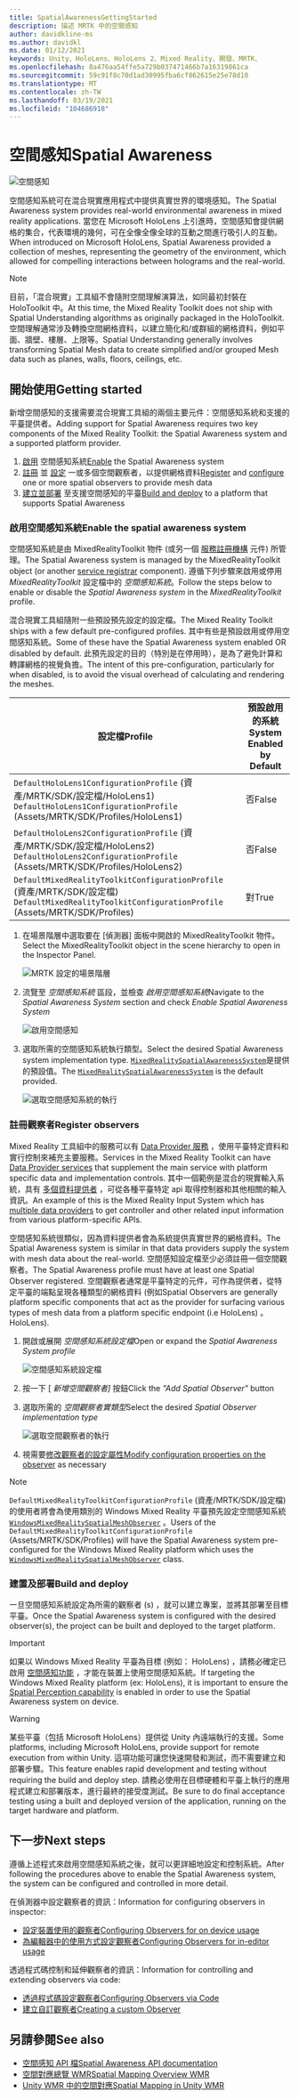 ```yaml
---
title: SpatialAwarenessGettingStarted
description: 描述 MRTK 中的空間感知
author: davidkline-ms
ms.author: davidkl
ms.date: 01/12/2021
keywords: Unity、HoloLens、HoloLens 2、Mixed Reality、開發、MRTK、
ms.openlocfilehash: 8a476aa54ffe5a729b037471466b7a16319861ca
ms.sourcegitcommit: 59c91f8c70d1ad30995fba6cf862615e25e78d10
ms.translationtype: MT
ms.contentlocale: zh-TW
ms.lasthandoff: 03/19/2021
ms.locfileid: "104686918"
---
```

# <a name="spatial-awareness"></a><span data-ttu-id="7e755-104">空間感知</span><span class="sxs-lookup"><span data-stu-id="7e755-104">Spatial Awareness</span></span>

![空間感知](../images/spatial-awareness/MRTK_SpatialAwareness_Main.png)

<span data-ttu-id="7e755-106">空間感知系統可在混合現實應用程式中提供真實世界的環境感知。</span><span class="sxs-lookup"><span data-stu-id="7e755-106">The Spatial Awareness system provides real-world environmental awareness in mixed reality applications.</span></span> <span data-ttu-id="7e755-107">當您在 Microsoft HoloLens 上引進時，空間感知會提供網格的集合，代表環境的幾何，可在全像全像全球的互動之間進行吸引人的互動。</span><span class="sxs-lookup"><span data-stu-id="7e755-107">When introduced on Microsoft HoloLens, Spatial Awareness provided a collection of meshes, representing the geometry of the environment, which allowed for compelling interactions between holograms and the real-world.</span></span>

> [!NOTE]
> <span data-ttu-id="7e755-108">目前，「混合現實」工具組不會隨附空間理解演算法，如同最初封裝在 HoloToolkit 中。</span><span class="sxs-lookup"><span data-stu-id="7e755-108">At this time, the Mixed Reality Toolkit does not ship with Spatial Understanding algorithms as originally packaged in the HoloToolkit.</span></span> <span data-ttu-id="7e755-109">空間理解通常涉及轉換空間網格資料，以建立簡化和/或群組的網格資料，例如平面、牆壁、樓層、上限等。</span><span class="sxs-lookup"><span data-stu-id="7e755-109">Spatial Understanding generally involves transforming Spatial Mesh data to create simplified and/or grouped Mesh data such as planes, walls, floors, ceilings, etc.</span></span>

## <a name="getting-started"></a><span data-ttu-id="7e755-110">開始使用</span><span class="sxs-lookup"><span data-stu-id="7e755-110">Getting started</span></span>

<span data-ttu-id="7e755-111">新增空間感知的支援需要混合現實工具組的兩個主要元件：空間感知系統和支援的平臺提供者。</span><span class="sxs-lookup"><span data-stu-id="7e755-111">Adding support for Spatial Awareness requires two key components of the Mixed Reality Toolkit: the Spatial Awareness system and a supported platform provider.</span></span>

1. <span data-ttu-id="7e755-112">[啟用](#enable-the-spatial-awareness-system) 空間感知系統</span><span class="sxs-lookup"><span data-stu-id="7e755-112">[Enable](#enable-the-spatial-awareness-system) the Spatial Awareness system</span></span>
2. <span data-ttu-id="7e755-113">[註冊](#register-observers) 並 [設定](ConfiguringSpatialAwarenessMeshObserver.md) 一或多個空間觀察者，以提供網格資料</span><span class="sxs-lookup"><span data-stu-id="7e755-113">[Register](#register-observers) and [configure](ConfiguringSpatialAwarenessMeshObserver.md) one or more spatial observers to provide mesh data</span></span>
3. <span data-ttu-id="7e755-114">[建立並部署](#build-and-deploy) 至支援空間感知的平臺</span><span class="sxs-lookup"><span data-stu-id="7e755-114">[Build and deploy](#build-and-deploy) to a platform that supports Spatial Awareness</span></span>

### <a name="enable-the-spatial-awareness-system"></a><span data-ttu-id="7e755-115">啟用空間感知系統</span><span class="sxs-lookup"><span data-stu-id="7e755-115">Enable the spatial awareness system</span></span>

<span data-ttu-id="7e755-116">空間感知系統是由 MixedRealityToolkit 物件 (或另一個 [服務註冊機構](xref:Microsoft.MixedReality.Toolkit.IMixedRealityServiceRegistrar) 元件) 所管理。</span><span class="sxs-lookup"><span data-stu-id="7e755-116">The Spatial Awareness system is managed by the MixedRealityToolkit object (or another [service registrar](xref:Microsoft.MixedReality.Toolkit.IMixedRealityServiceRegistrar) component).</span></span> <span data-ttu-id="7e755-117">遵循下列步驟來啟用或停用 *MixedRealityToolkit* 設定檔中的 *空間感知系統*。</span><span class="sxs-lookup"><span data-stu-id="7e755-117">Follow the steps below to enable or disable the *Spatial Awareness system* in the *MixedRealityToolkit* profile.</span></span>

<span data-ttu-id="7e755-118">混合現實工具組隨附一些預設預先設定的設定檔。</span><span class="sxs-lookup"><span data-stu-id="7e755-118">The Mixed Reality Toolkit ships with a few default pre-configured profiles.</span></span> <span data-ttu-id="7e755-119">其中有些是預設啟用或停用空間感知系統。</span><span class="sxs-lookup"><span data-stu-id="7e755-119">Some of these have the Spatial Awareness system enabled OR disabled by default.</span></span> <span data-ttu-id="7e755-120">此預先設定的目的（特別是在停用時），是為了避免計算和轉譯網格的視覺負擔。</span><span class="sxs-lookup"><span data-stu-id="7e755-120">The intent of this pre-configuration, particularly for when disabled, is to avoid the visual overhead of calculating and rendering the meshes.</span></span>

| <span data-ttu-id="7e755-121">設定檔</span><span class="sxs-lookup"><span data-stu-id="7e755-121">Profile</span></span> | <span data-ttu-id="7e755-122">預設啟用的系統</span><span class="sxs-lookup"><span data-stu-id="7e755-122">System Enabled by Default</span></span> |
| --- | --- |
| <span data-ttu-id="7e755-123">`DefaultHoloLens1ConfigurationProfile` (資產/MRTK/SDK/設定檔/HoloLens1) </span><span class="sxs-lookup"><span data-stu-id="7e755-123">`DefaultHoloLens1ConfigurationProfile` (Assets/MRTK/SDK/Profiles/HoloLens1)</span></span> | <span data-ttu-id="7e755-124">否</span><span class="sxs-lookup"><span data-stu-id="7e755-124">False</span></span> |
| <span data-ttu-id="7e755-125">`DefaultHoloLens2ConfigurationProfile` (資產/MRTK/SDK/設定檔/HoloLens2) </span><span class="sxs-lookup"><span data-stu-id="7e755-125">`DefaultHoloLens2ConfigurationProfile` (Assets/MRTK/SDK/Profiles/HoloLens2)</span></span> | <span data-ttu-id="7e755-126">否</span><span class="sxs-lookup"><span data-stu-id="7e755-126">False</span></span> |
| <span data-ttu-id="7e755-127">`DefaultMixedRealityToolkitConfigurationProfile` (資產/MRTK/SDK/設定檔) </span><span class="sxs-lookup"><span data-stu-id="7e755-127">`DefaultMixedRealityToolkitConfigurationProfile` (Assets/MRTK/SDK/Profiles)</span></span> | <span data-ttu-id="7e755-128">對</span><span class="sxs-lookup"><span data-stu-id="7e755-128">True</span></span> |

1. <span data-ttu-id="7e755-129">在場景階層中選取要在 [偵測器] 面板中開啟的 MixedRealityToolkit 物件。</span><span class="sxs-lookup"><span data-stu-id="7e755-129">Select the MixedRealityToolkit object in the scene hierarchy to open in the Inspector Panel.</span></span>

    ![MRTK 設定的場景階層](../Images/MRTK_ConfiguredHierarchy.png)

1. <span data-ttu-id="7e755-131">流覽至 *空間感知系統* 區段，並檢查 *啟用空間感知系統*</span><span class="sxs-lookup"><span data-stu-id="7e755-131">Navigate to the *Spatial Awareness System* section and check *Enable Spatial Awareness System*</span></span>

    ![啟用空間感知](../images/spatial-awareness/MRTKConfig_SpatialAwareness.png)

1. <span data-ttu-id="7e755-133">選取所需的空間感知系統執行類型。</span><span class="sxs-lookup"><span data-stu-id="7e755-133">Select the desired Spatial Awareness system implementation type.</span></span> <span data-ttu-id="7e755-134">[`MixedRealitySpatialAwarenessSystem`](xref:Microsoft.MixedReality.Toolkit.SpatialAwareness.MixedRealitySpatialAwarenessSystem)是提供的預設值。</span><span class="sxs-lookup"><span data-stu-id="7e755-134">The [`MixedRealitySpatialAwarenessSystem`](xref:Microsoft.MixedReality.Toolkit.SpatialAwareness.MixedRealitySpatialAwarenessSystem) is the default provided.</span></span>

    ![選取空間感知系統的執行](../images/spatial-awareness/SpatialAwarenessSelectSystemType.png)

### <a name="register-observers"></a><span data-ttu-id="7e755-136">註冊觀察者</span><span class="sxs-lookup"><span data-stu-id="7e755-136">Register observers</span></span>

<span data-ttu-id="7e755-137">Mixed Reality 工具組中的服務可以有 [Data Provider 服務](../../architecture/SystemsExtensionsProviders.md) ，使用平臺特定資料和實行控制來補充主要服務。</span><span class="sxs-lookup"><span data-stu-id="7e755-137">Services in the Mixed Reality Toolkit can have [Data Provider services](../../architecture/SystemsExtensionsProviders.md) that supplement the main service with platform specific data and implementation controls.</span></span> <span data-ttu-id="7e755-138">其中一個範例是混合的現實輸入系統，具有 [多個資料提供者](../Input/InputProviders.md) ，可從各種平臺特定 api 取得控制器和其他相關的輸入資訊。</span><span class="sxs-lookup"><span data-stu-id="7e755-138">An example of this is the Mixed Reality Input System which has [multiple data providers](../Input/InputProviders.md) to get controller and other related input information from various platform-specific APIs.</span></span>

<span data-ttu-id="7e755-139">空間感知系統很類似，因為資料提供者會為系統提供真實世界的網格資料。</span><span class="sxs-lookup"><span data-stu-id="7e755-139">The Spatial Awareness system is similar in that data providers supply the system with mesh data about the real-world.</span></span> <span data-ttu-id="7e755-140">空間感知設定檔至少必須註冊一個空間觀察者。</span><span class="sxs-lookup"><span data-stu-id="7e755-140">The Spatial Awareness profile must have at least one Spatial Observer registered.</span></span> <span data-ttu-id="7e755-141">空間觀察者通常是平臺特定的元件，可作為提供者，從特定平臺的端點呈現各種類型的網格資料 (例如</span><span class="sxs-lookup"><span data-stu-id="7e755-141">Spatial Observers are generally platform specific components that act as the provider for surfacing various types of mesh data from a platform specific endpoint (i.e</span></span> <span data-ttu-id="7e755-142">HoloLens) 。</span><span class="sxs-lookup"><span data-stu-id="7e755-142">HoloLens).</span></span>

1. <span data-ttu-id="7e755-143">開啟或展開 *空間感知系統設定檔*</span><span class="sxs-lookup"><span data-stu-id="7e755-143">Open or expand the *Spatial Awareness System profile*</span></span>

    ![空間感知系統設定檔](../images/spatial-awareness/SpatialAwarenessProfile.png)

1. <span data-ttu-id="7e755-145">按一下 [ *新增空間觀察者]* 按鈕</span><span class="sxs-lookup"><span data-stu-id="7e755-145">Click the *"Add Spatial Observer"* button</span></span>
1. <span data-ttu-id="7e755-146">選取所需的 *空間觀察者實類型*</span><span class="sxs-lookup"><span data-stu-id="7e755-146">Select the desired *Spatial Observer implementation type*</span></span>

    ![選取空間觀察者的執行](../images/spatial-awareness/SpatialAwarenessSelectObserver.png)

1. <span data-ttu-id="7e755-148">視需要[修改觀察者的設定屬性](ConfiguringSpatialAwarenessMeshObserver.md)</span><span class="sxs-lookup"><span data-stu-id="7e755-148">[Modify configuration properties on the observer](ConfiguringSpatialAwarenessMeshObserver.md) as necessary</span></span>

> [!NOTE]
> <span data-ttu-id="7e755-149">`DefaultMixedRealityToolkitConfigurationProfile` (資產/MRTK/SDK/設定檔) 的使用者將會為使用類別的 Windows Mixed Reality 平臺預先設定空間感知系統 [`WindowsMixedRealitySpatialMeshObserver`](xref:Microsoft.MixedReality.Toolkit.WindowsMixedReality.SpatialAwareness.WindowsMixedRealitySpatialMeshObserver) 。</span><span class="sxs-lookup"><span data-stu-id="7e755-149">Users of the `DefaultMixedRealityToolkitConfigurationProfile` (Assets/MRTK/SDK/Profiles) will have the Spatial Awareness system pre-configured for the Windows Mixed Reality platform which uses the [`WindowsMixedRealitySpatialMeshObserver`](xref:Microsoft.MixedReality.Toolkit.WindowsMixedReality.SpatialAwareness.WindowsMixedRealitySpatialMeshObserver) class.</span></span>

### <a name="build-and-deploy"></a><span data-ttu-id="7e755-150">建置及部署</span><span class="sxs-lookup"><span data-stu-id="7e755-150">Build and deploy</span></span>

<span data-ttu-id="7e755-151">一旦空間感知系統設定為所需的觀察者 (s) ，就可以建立專案，並將其部署至目標平臺。</span><span class="sxs-lookup"><span data-stu-id="7e755-151">Once the Spatial Awareness system is configured with the desired observer(s), the project can be built and deployed to the target platform.</span></span>

> [!IMPORTANT]
> <span data-ttu-id="7e755-152">如果以 Windows Mixed Reality 平臺為目標 (例如： HoloLens) ，請務必確定已啟用 [空間感知功能](https://docs.microsoft.com/windows/mixed-reality/spatial-mapping-in-unity) ，才能在裝置上使用空間感知系統。</span><span class="sxs-lookup"><span data-stu-id="7e755-152">If targeting the Windows Mixed Reality platform (ex: HoloLens), it is important to ensure the [Spatial Perception capability](https://docs.microsoft.com/windows/mixed-reality/spatial-mapping-in-unity) is enabled in order to use the Spatial Awareness system on device.</span></span>

> [!WARNING]
> <span data-ttu-id="7e755-153">某些平臺（包括 Microsoft HoloLens）提供從 Unity 內遠端執行的支援。</span><span class="sxs-lookup"><span data-stu-id="7e755-153">Some platforms, including Microsoft HoloLens, provide support for remote execution from within Unity.</span></span> <span data-ttu-id="7e755-154">這項功能可讓您快速開發和測試，而不需要建立和部署步驟。</span><span class="sxs-lookup"><span data-stu-id="7e755-154">This feature enables rapid development and testing without requiring the build and deploy step.</span></span> <span data-ttu-id="7e755-155">請務必使用在目標硬體和平臺上執行的應用程式建立和部署版本，進行最終的接受度測試。</span><span class="sxs-lookup"><span data-stu-id="7e755-155">Be sure to do final acceptance testing using a built and deployed version of the application, running on the target hardware and platform.</span></span>

## <a name="next-steps"></a><span data-ttu-id="7e755-156">下一步</span><span class="sxs-lookup"><span data-stu-id="7e755-156">Next steps</span></span>

<span data-ttu-id="7e755-157">遵循上述程式來啟用空間感知系統之後，就可以更詳細地設定和控制系統。</span><span class="sxs-lookup"><span data-stu-id="7e755-157">After following the procedures above to enable the Spatial Awareness system, the system can be configured and controlled in more detail.</span></span>

<span data-ttu-id="7e755-158">在偵測器中設定觀察者的資訊：</span><span class="sxs-lookup"><span data-stu-id="7e755-158">Information for configuring observers in inspector:</span></span>

- [<span data-ttu-id="7e755-159">設定裝置使用的觀察者</span><span class="sxs-lookup"><span data-stu-id="7e755-159">Configuring Observers for on device usage</span></span>](ConfiguringSpatialAwarenessMeshObserver.md)
- [<span data-ttu-id="7e755-160">為編輯器中的使用方式設定觀察者</span><span class="sxs-lookup"><span data-stu-id="7e755-160">Configuring Observers for in-editor usage</span></span>](SpatialObjectMeshObserver.md)

<span data-ttu-id="7e755-161">透過程式碼控制和延伸觀察者的資訊：</span><span class="sxs-lookup"><span data-stu-id="7e755-161">Information for controlling and extending observers via code:</span></span>

- [<span data-ttu-id="7e755-162">透過程式碼設定觀察者</span><span class="sxs-lookup"><span data-stu-id="7e755-162">Configuring Observers via Code</span></span>](UsageGuide.md)
- [<span data-ttu-id="7e755-163">建立自訂觀察者</span><span class="sxs-lookup"><span data-stu-id="7e755-163">Creating a custom Observer</span></span>](CreateDataProvider.md)

## <a name="see-also"></a><span data-ttu-id="7e755-164">另請參閱</span><span class="sxs-lookup"><span data-stu-id="7e755-164">See also</span></span>

- [<span data-ttu-id="7e755-165">空間感知 API 檔</span><span class="sxs-lookup"><span data-stu-id="7e755-165">Spatial Awareness API documentation</span></span>](xref:Microsoft.MixedReality.Toolkit.SpatialAwareness)
- [<span data-ttu-id="7e755-166">空間對應總覽 WMR</span><span class="sxs-lookup"><span data-stu-id="7e755-166">Spatial Mapping Overview WMR</span></span>](https://docs.microsoft.com/windows/mixed-reality/spatial-mapping)
- [<span data-ttu-id="7e755-167">Unity WMR 中的空間對應</span><span class="sxs-lookup"><span data-stu-id="7e755-167">Spatial Mapping in Unity WMR</span></span>](https://docs.microsoft.com/windows/mixed-reality/spatial-mapping-in-unity)
